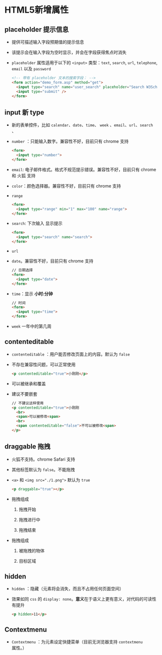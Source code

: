 # HTML5新增属性

## placeholder 提示信息

- 提供可描述输入字段预期值的提示信息

- 该提示会在输入字段为空时显示，并会在字段获得焦点时消失

- `placeholder` 属性适用于以下的 `<input>` 类型：`text`, `search`, `url`, `telephone`, `email` 以及 `password`

  ```html
  <!-- 带有 placeholder 文本的搜索字段： -->
  <form action="demo_form.asp" method="get">
    <input type="search" name="user_search" placeholder="Search W3School" />
    <input type="submit" />
  </form>
  ```

## input 新 type

- 新的表单控件，比如 `calendar`、`date`、`time`、 `week` 、`email`、`url`、`search` 、

- `number` ：只能输入数字。兼容性不好，目前只有 chrome 支持

  ```html
  <form>
    <input type="number">
  </form>
  ```

- `email`: 电子邮件格式。格式不规范提示错误。兼容性不好，目前只有 chrome 和 火狐 支持

- `color`：颜色选择器。兼容性不好，目前只有 chrome 支持

- `range`

  ```html
  <form>
    <input type="range" min="1" max="100" name="range">
  </form>
  ```

- `search`: 下次输入 显示提示

  ```html
  <form>
    <input type="search" name="search">
  </form>
  ```

- `url`

- `date`。兼容性不好，目前只有 chrome 支持

  ```html
  // 日期选择
  <form>
    <input type="date">
  </form>
  ```

- `time`：显示 **小时:分钟**

  ```html
  // 时间
  <form>
    <input type="time">
  </form>
  ```

- `week` 一年中的第几周

## contenteditable

- `contenteditable` ：用户能否修改页面上的内容。默认为 `false`

- 不存在兼容性问题，可以正常使用

  ```html
  <p contenteditable="true">小刚刚</p>
  ```

- 可以被继承和覆盖

- 建议不要嵌套

  ```html
  // 不建议这样使用
  <p contenteditable="true">小刚刚
    <br>
    <span>可以被修改<span>
    <br>
    <span contenteditable="false">不可以被修改<span>
  </p>
  ```

## draggable 拖拽

- 火狐不支持。chrome Safari 支持

- 其他标签默认为 `false`。不能拖拽

- `<a>` 和 `<img src="./1.png">` 默认为 `true`

  ```html
  <p draggable="true"></p>
  ```

- 拖拽组成

    1. 拖拽开始

    2. 拖拽进行中

    3. 拖拽结束

- 拖拽组成

    1. 被拖拽的物体

    2. 目标区域

## hidden

- `hidden` ：隐藏（元素将会消失，而且不占用任何页面空间）

- 效果如同 `css` 的 `display: none`。**意义**在于语义上更有意义，对代码的可读性有提升

  ```html
  <p hidden>11</p>
  ```

## Contextmenu

- `Contextmenu` ：为元素设定快捷菜单（目前无浏览器支持 `contextmenu` 属性。）
